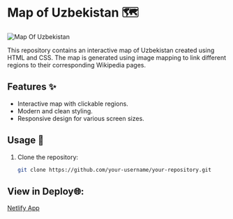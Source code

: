 # Map of Uzbekistan 🗺️

![Map Of Uzbekistan](https://github.com/Jurayevkh/Image-Mapping/assets/123798965/88771cba-0221-4ba0-810c-2f9e820a1115)


This repository contains an interactive map of Uzbekistan created using HTML and CSS. The map is generated using image mapping to link different regions to their corresponding Wikipedia pages.

## Features ✨

- Interactive map with clickable regions.
- Modern and clean styling.
- Responsive design for various screen sizes.

## Usage 🚀

1. Clone the repository:

   ```bash
   git clone https://github.com/your-username/your-repository.git


## View in Deploy🌐:
  [Netlify App](https://657c3dd09de39d02b386d639--spiffy-phoenix-06fa93.netlify.app/)
